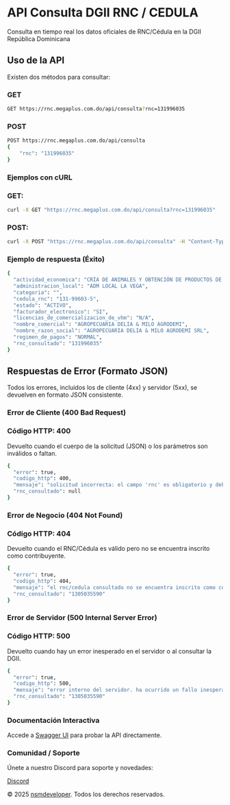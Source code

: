 API Consulta DGII RNC / CEDULA
==============================

Consulta en tiempo real los datos oficiales de RNC/Cédula en la DGII República Dominicana

Uso de la API
-------------

Existen dos métodos para consultar:

### GET

```bash
GET https://rnc.megaplus.com.do/api/consulta?rnc=131996035
```

### POST

```bash
POST https://rnc.megaplus.com.do/api/consulta
{
    "rnc": "131996035"
}
```

### Ejemplos con cURL

### GET:

```bash
curl -X GET "https://rnc.megaplus.com.do/api/consulta?rnc=131996035"
```

### POST:

```bash
curl -X POST "https://rnc.megaplus.com.do/api/consulta" -H "Content-Type: application/json" -d '{"rnc": "131996035"}'
```

### Ejemplo de respuesta (Éxito)
```bash
{
  "actividad_economica": "CRÍA DE ANIMALES Y OBTENCIÓN DE PRODUCTOS DE ORIGEN ANIMAL, N.C.P. (INCL. CIERVO, CONEJO EXCEPTO PARA PELO, GATO, LOMBRIZ PÁJARO,",
  "administracion_local": "ADM LOCAL LA VEGA",
  "categoria": "",
  "cedula_rnc": "131-99603-5",
  "estado": "ACTIVO",
  "facturador_electronico": "SI",
  "licencias_de_comercializacion_de_vhm": "N/A",
  "nombre_comercial": "AGROPECUARIA DELIA & MILO AGRODEMI",
  "nombre_razon_social": "AGROPECUARIA DELIA & MILO AGRODEMI SRL",
  "regimen_de_pagos": "NORMAL",
  "rnc_consultado": "131996035"
}
```
Respuestas de Error (Formato JSON)
----------------------------------

Todos los errores, incluidos los de cliente (4xx) y servidor (5xx), se devuelven en formato JSON consistente.


### Error de Cliente (400 Bad Request)

### Código HTTP: 400

Devuelto cuando el cuerpo de la solicitud (JSON) o los parámetros son inválidos o faltan.

```bash
{
  "error": true,
  "codigo_http": 400,
  "mensaje": "solicitud incorrecta: el campo 'rnc' es obligatorio y debe tener 9 o 11 dígitos.",
  "rnc_consultado": null
}
```

### Error de Negocio (404 Not Found)

### Código HTTP: 404

Devuelto cuando el RNC/Cédula es válido pero no se encuentra inscrito como contribuyente.

```bash
{
  "error": true,
  "codigo_http": 404,
  "mensaje": "el rnc/cedula consultado no se encuentra inscrito como contribuyente.",
  "rnc_consultado": "1305035590"
}
```

### Error de Servidor (500 Internal Server Error)

### Código HTTP: 500

Devuelto cuando hay un error inesperado en el servidor o al consultar la DGII.

```bash
{
  "error": true,
  "codigo_http": 500,
  "mensaje": "error interno del servidor. ha ocurrido un fallo inesperado.",
  "rnc_consultado": "1305035590"
}
```

### Documentación Interactiva

Accede a [Swagger UI](https://rnc.megaplus.com.do/apidocs/) para probar la API directamente.

### Comunidad / Soporte

Únete a nuestro Discord para soporte y novedades:

[Discord](https://discord.gg/dfXXM42yM3)

© 2025 [nsmdeveloper](https://discord.gg/dfXXM42yM3). Todos los derechos reservados.
